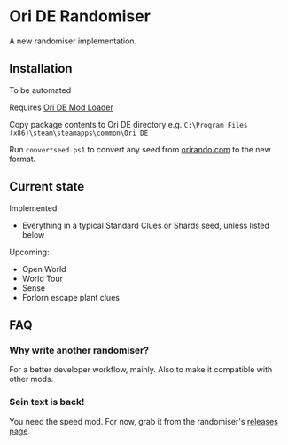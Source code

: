 # Ori DE Randomiser

A new randomiser implementation.

## Installation

To be automated

Requires [Ori DE Mod Loader](https://github.com/Kirefel/OriDeModLoader)

Copy package contents to Ori DE directory e.g. `C:\Program Files (x86)\steam\steamapps\common\Ori DE`

Run `convertseed.ps1` to convert any seed from [orirando.com](https://orirando.com) to the new format.

## Current state

Implemented:

* Everything in a typical Standard Clues or Shards seed, unless listed below

Upcoming:

* Open World
* World Tour
* Sense
* Forlorn escape plant clues

## FAQ

### Why write another randomiser?

For a better developer workflow, mainly. Also to make it compatible with other mods.

### Sein text is back!

You need the speed mod. For now, grab it from the randomiser's [releases page](https://github.com/Kirefel/OriDeRandomiser/releases/latest).
